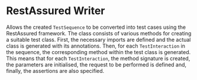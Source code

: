 # RestAssured Writer
Allows the created ```TestSequence``` to be converted into test cases using the RestAssured framework. The class consists of various methods for creating a suitable test class. First, the necessary imports are defined and the actual class is generated with its annotations. Then, for each ```TestInteraction``` in the sequence, the corresponding method within the test class is generated. This means that for each ```TestInteraction```, the method signature is created, the parameters are initialised, the request to be performed is defined and, finally, the assertions are also specified.   